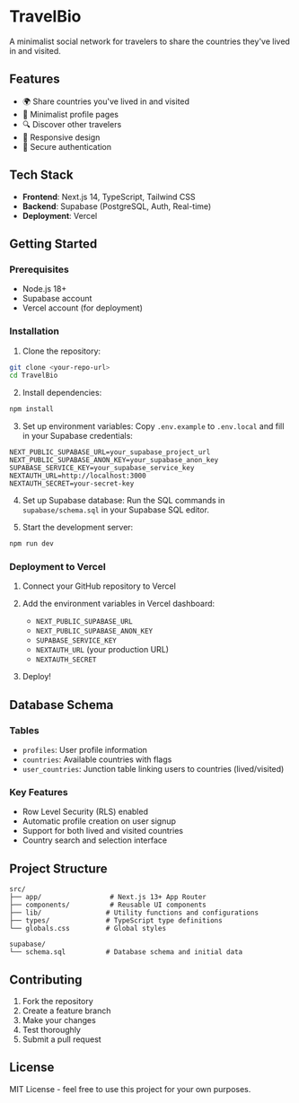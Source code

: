 # TravelBio

A minimalist social network for travelers to share the countries they've lived in and visited.

## Features

- 🌍 Share countries you've lived in and visited
- 👤 Minimalist profile pages
- 🔍 Discover other travelers
- 📱 Responsive design
- 🔐 Secure authentication

## Tech Stack

- **Frontend**: Next.js 14, TypeScript, Tailwind CSS
- **Backend**: Supabase (PostgreSQL, Auth, Real-time)
- **Deployment**: Vercel

## Getting Started

### Prerequisites

- Node.js 18+
- Supabase account
- Vercel account (for deployment)

### Installation

1. Clone the repository:
```bash
git clone <your-repo-url>
cd TravelBio
```

2. Install dependencies:
```bash
npm install
```

3. Set up environment variables:
Copy `.env.example` to `.env.local` and fill in your Supabase credentials:
```env
NEXT_PUBLIC_SUPABASE_URL=your_supabase_project_url
NEXT_PUBLIC_SUPABASE_ANON_KEY=your_supabase_anon_key
SUPABASE_SERVICE_KEY=your_supabase_service_key
NEXTAUTH_URL=http://localhost:3000
NEXTAUTH_SECRET=your-secret-key
```

4. Set up Supabase database:
Run the SQL commands in `supabase/schema.sql` in your Supabase SQL editor.

5. Start the development server:
```bash
npm run dev
```

### Deployment to Vercel

1. Connect your GitHub repository to Vercel
2. Add the environment variables in Vercel dashboard:
   - `NEXT_PUBLIC_SUPABASE_URL`
   - `NEXT_PUBLIC_SUPABASE_ANON_KEY`
   - `SUPABASE_SERVICE_KEY`
   - `NEXTAUTH_URL` (your production URL)
   - `NEXTAUTH_SECRET`

3. Deploy!

## Database Schema

### Tables

- `profiles`: User profile information
- `countries`: Available countries with flags
- `user_countries`: Junction table linking users to countries (lived/visited)

### Key Features

- Row Level Security (RLS) enabled
- Automatic profile creation on user signup
- Support for both lived and visited countries
- Country search and selection interface

## Project Structure

```
src/
├── app/                 # Next.js 13+ App Router
├── components/          # Reusable UI components
├── lib/                # Utility functions and configurations
├── types/              # TypeScript type definitions
└── globals.css         # Global styles

supabase/
└── schema.sql          # Database schema and initial data
```

## Contributing

1. Fork the repository
2. Create a feature branch
3. Make your changes
4. Test thoroughly
5. Submit a pull request

## License

MIT License - feel free to use this project for your own purposes.